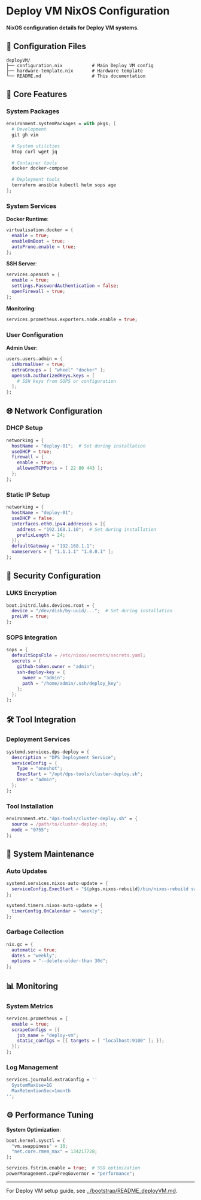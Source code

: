 # Deploy VM NixOS Configuration

**NixOS configuration details for Deploy VM systems.**

## 📁 Configuration Files

```
deployVM/
├── configuration.nix           # Main Deploy VM config
├── hardware-template.nix       # Hardware template
└── README.md                   # This documentation
```

## 🔧 Core Features

### System Packages
```nix
environment.systemPackages = with pkgs; [
  # Development
  git gh vim
  
  # System utilities  
  htop curl wget jq
  
  # Container tools
  docker docker-compose
  
  # Deployment tools
  terraform ansible kubectl helm sops age
];
```

### System Services

**Docker Runtime**:
```nix
virtualisation.docker = {
  enable = true;
  enableOnBoot = true;
  autoPrune.enable = true;
};
```

**SSH Server**:
```nix
services.openssh = {
  enable = true;
  settings.PasswordAuthentication = false;
  openFirewall = true;
};
```

**Monitoring**:
```nix
services.prometheus.exporters.node.enable = true;
```

### User Configuration

**Admin User**:
```nix
users.users.admin = {
  isNormalUser = true;
  extraGroups = [ "wheel" "docker" ];
  openssh.authorizedKeys.keys = [
    # SSH keys from SOPS or configuration
  ];
};
```

## 🌐 Network Configuration

### DHCP Setup
```nix
networking = {
  hostName = "deploy-01";  # Set during installation
  useDHCP = true;
  firewall = {
    enable = true;
    allowedTCPPorts = [ 22 80 443 ];
  };
};
```

### Static IP Setup
```nix
networking = {
  hostName = "deploy-01";
  useDHCP = false;
  interfaces.eth0.ipv4.addresses = [{
    address = "192.168.1.10";  # Set during installation
    prefixLength = 24;
  }];
  defaultGateway = "192.168.1.1";
  nameservers = [ "1.1.1.1" "1.0.0.1" ];
};
```

## 🔐 Security Configuration

### LUKS Encryption
```nix
boot.initrd.luks.devices.root = {
  device = "/dev/disk/by-uuid/...";  # Set during installation
  preLVM = true;
};
```

### SOPS Integration
```nix
sops = {
  defaultSopsFile = /etc/nixos/secrets/secrets.yaml;
  secrets = {
    github-token.owner = "admin";
    ssh-deploy-key = {
      owner = "admin";
      path = "/home/admin/.ssh/deploy_key";
    };
  };
};
```

## 🛠️ Tool Integration

### Deployment Services
```nix
systemd.services.dps-deploy = {
  description = "DPS Deployment Service";
  serviceConfig = {
    Type = "oneshot";
    ExecStart = "/opt/dps-tools/cluster-deploy.sh";
    User = "admin";
  };
};
```

### Tool Installation
```nix
environment.etc."dps-tools/cluster-deploy.sh" = {
  source = /path/to/cluster-deploy.sh;
  mode = "0755";
};
```

## 🔄 System Maintenance

### Auto Updates
```nix
systemd.services.nixos-auto-update = {
  serviceConfig.ExecStart = "${pkgs.nixos-rebuild}/bin/nixos-rebuild switch --upgrade";
};

systemd.timers.nixos-auto-update = {
  timerConfig.OnCalendar = "weekly";
};
```

### Garbage Collection
```nix
nix.gc = {
  automatic = true;
  dates = "weekly";
  options = "--delete-older-than 30d";
};
```

## 📊 Monitoring

### System Metrics
```nix
services.prometheus = {
  enable = true;
  scrapeConfigs = [{
    job_name = "deploy-vm";
    static_configs = [{ targets = [ "localhost:9100" ]; }];
  }];
};
```

### Log Management
```nix
services.journald.extraConfig = ''
  SystemMaxUse=1G
  MaxRetentionSec=1month
'';
```

## ⚙️ Performance Tuning

**System Optimization**:
```nix
boot.kernel.sysctl = {
  "vm.swappiness" = 10;
  "net.core.rmem_max" = 134217728;
};

services.fstrim.enable = true;  # SSD optimization
powerManagement.cpuFreqGovernor = "performance";
```

---

For Deploy VM setup guide, see [../bootstrap/README_deployVM.md](../bootstrap/README_deployVM.md).
